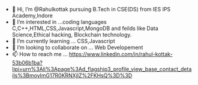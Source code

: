 - 👋 Hi, I’m @Rahulkottak pursuing B.Tech in CSE(DS) from IES IPS Academy,Indore
- 👀 I’m interested in ...coding languages C,C++,HTML,CSS,Javascript,MongoDB and feilds like Data Science,Ethical hacking, Blockchain technology. 
- 🌱 I’m currently learning ... CSS,Javascript 
- 💞️ I’m looking to collaborate on ... Web Developement
- 📫 How to reach me ... https://www.linkedin.com/in/rahul-kottak-53b06b1ba?lipi=urn%3Ali%3Apage%3Ad_flagship3_profile_view_base_contact_details%3BmoylmG17R0KRNXjIZ%2FKHsQ%3D%3D

<!---
Rahulkottak/Rahulkottak is a ✨ special ✨ repository because its `README.md` (this file) appears on your GitHub profile.
You can click the Preview link to take a look at your changes.
--->
